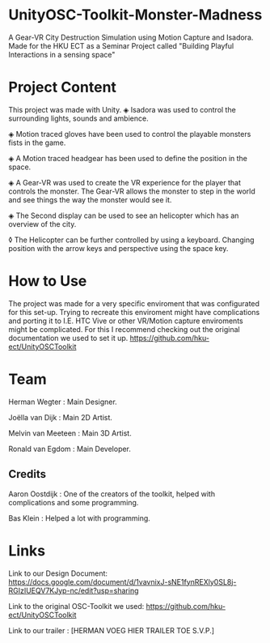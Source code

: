 # UnityOSC-Toolkit-Monster-Madness
A Gear-VR City Destruction Simulation using Motion Capture and Isadora.
Made for the HKU ECT as a Seminar Project called "Building Playful Interactions in a sensing space"

# Project Content #
This project was made with Unity.
◈ Isadora was used to control the surrounding lights, sounds and ambience.

◈ Motion traced gloves have been used to control the playable monsters fists in the game.

◈ A Motion traced headgear has been used to define the position in the space.

◈ A Gear-VR was used to create the VR experience for the player that controls the monster. The Gear-VR allows the monster to step in the world and see things the way the monster would see it.

◈ The Second display can be used to see an helicopter which has an overview of the city.

  ◊ The Helicopter can be further controlled by using a keyboard. Changing position with the arrow keys and perspective using the space       key.
  
# How to Use #
The project was made for a very specific enviroment that was configurated for this set-up. Trying to recreate this enviroment might have complications and porting it to I.E. HTC Vive or other VR/Motion capture enviroments might be complicated. For this I recommend checking out the original documentation we used to set it up. https://github.com/hku-ect/UnityOSCToolkit

# Team # 
Herman Wegter : Main Designer.

Joëlla van Dijk : Main 2D Artist.

Melvin van Meeteen : Main 3D Artist.

Ronald van Egdom : Main Developer.


## Credits ##
Aaron Oostdijk : One of the creators of the toolkit, helped with complications and some programming.

Bas Klein : Helped a lot with programming.

# Links #
Link to our Design Document: https://docs.google.com/document/d/1vavnixJ-sNE1fynREXly0SL8j-RGIzIUEQV7KJyp-nc/edit?usp=sharing


Link to the original OSC-Toolkit we used: https://github.com/hku-ect/UnityOSCToolkit


Link to our trailer : [HERMAN VOEG HIER TRAILER TOE S.V.P.]

